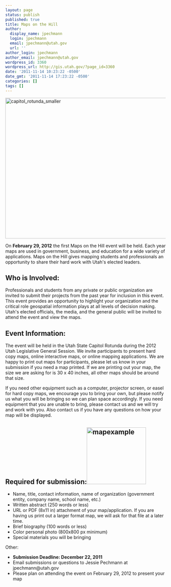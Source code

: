 ```yaml
---
layout: page
status: publish
published: true
title: Maps on the Hill
author:
  display_name: jpechmann
  login: jpechmann
  email: jpechmann@utah.gov
  url: ''
author_login: jpechmann
author_email: jpechmann@utah.gov
wordpress_id: 3360
wordpress_url: http://gis.utah.gov/?page_id=3360
date: '2011-11-14 10:23:22 -0500'
date_gmt: '2011-11-14 17:23:22 -0500'
categories: []
tags: []
---
```

<p><img class="ngg-singlepic ngg-center alignnone" src="http://gis.utah.gov/gallery/agrc-general/capitol_rotunda_smaller.png" alt="capitol_rotunda_smaller" width="601" height="441" /></p>
<p>On <strong>February 29, 2012</strong> the first Maps on the Hill event will be held. Each year maps are used in government, business, and education for a wide variety of applications. Maps on the Hill gives mapping students and professionals an opportunity to share their hard work with Utah's elected leaders.</p>
<h2 style="clear: both;">Who is Involved:</h2>
<p>Professionals and students from any private or public organization are invited to submit their projects from the past year for inclusion in this event. This event provides an opportunity to highlight your organization and the critical role geospatial information plays at all levels of decision making. Utah's elected officials, the media, and the general public will be invited to attend the event and view the maps.</p>
<h2 style="clear: both;">Event Information:</h2>
<p>The event will be held in the Utah State Capitol Rotunda during the 2012 Utah Legislative General Session. We invite participants to present hard copy maps, online interactive maps, or online mapping applications. We are happy to print out maps for participants, please let us know in your submission if you need a map printed. If we are printing out your map, the size we are asking for is 30 x 40 inches, all other maps should be around that size.</p>
<p>If you need other equipment such as a computer, projector screen, or easel for hard copy maps, we encourage you to bring your own, but please notify us what you will be bringing so we can plan space accordingly. If you need equipment that you are unable to bring, please contact us and we will try and work with you. Also contact us if you have any questions on how your map will be displayed.</p>
<h2 style="clear: both;">Required for submission:<img class="ngg-singlepic ngg-right alignright" src="http://gis.utah.gov/gallery/agrc-general/mapexample.png" alt="mapexample" width="186" height="178" /></h2>
<ul>
<li>Name, title, contact information, name of organization (government entity, company name, school name, etc.)</li>
<li>Written abstract (250 words or less)</li>
<li>URL or PDF (8x11 in) attachment of your map/application. If you are having us print out a larger format map, we will ask for that file at a later time.</li>
<li>Brief biography (100 words or less)</li>
<li>Color personal photo (800x800 px minimum)</li>
<li>Special materials you will be bringing</li>
</ul>
<p>Other:</p>
<ul>
<li><strong>Submission Deadline: December 22, 2011</strong></li>
<li>Email submissions or questions to Jessie Pechmann at jpechmann@utah.gov</li>
<li>Please plan on attending the event on February 29, 2012 to present your map</li>
</ul>
